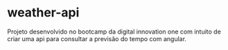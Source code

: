 # weather-api
Projeto desenvolvido no bootcamp da digital innovation one com intuito de criar uma api para consultar a previsão do tempo com angular.
